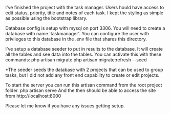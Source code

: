 I've finished the project with the task manager.
Users hould have access to edit status, priority, title and notes of each task.
I kept the styling as simple as possible using the bootstrap library.


Database config is setup with mysql on port 3306.
You will need to create a database with name 'taskmanager'.
You can configure the user with privileges to this database in the .env file that shares this directory.


I've setup a database seeder to put in results to the database.
It will create all the tables and see data into the tables.
You can activate this with these commands:
	php artisan migrate
	php artisan migrate:refresh --seed

*The seeder seeds the database with 2 projects that can be used to group tasks, but I did not add any front end capability to create or edit projects.

To start the server you can run this artisan command from the root project folder.
	php artisan serve
And the then should be able to access the site from http://localhost:8000

Please let me know if you have any issues getting setup.

